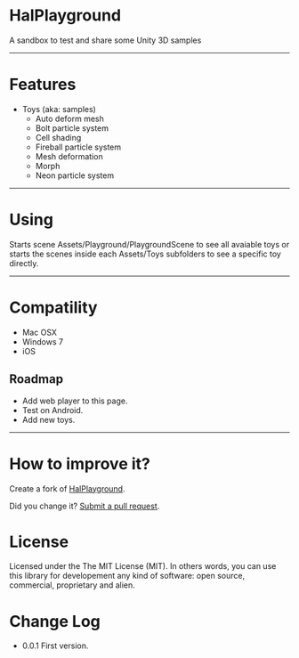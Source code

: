 HalPlayground
=============

A sandbox to test and share some Unity 3D samples

--------

Features
===
 - Toys (aka: samples)
 	- Auto deform mesh
 	- Bolt particle system
 	- Cell shading
 	- Fireball particle system
 	- Mesh deformation
 	- Morph
 	- Neon particle system
 
--------

Using
===
Starts scene Assets/Playground/PlaygroundScene to see all avaiable toys or starts the scenes inside each Assets/Toys subfolders to see a specific toy directly.

--------

Compatility
===
- Mac OSX
- Windows 7
- iOS


Roadmap
-------- 
 - Add web player to this page.
 - Test on Android.
 - Add new toys.
 
--------

How to improve it?
======

Create a fork of [HalPlayground](https://github.com/giacomelli/HalPlayground/fork). 

Did you change it? [Submit a pull request](https://github.com/giacomelli/HalPlayground/pull/new/master).


License
======

Licensed under the The MIT License (MIT).
In others words, you can use this library for developement any kind of software: open source, commercial, proprietary and alien.


Change Log
======
 - 0.0.1 First version.
